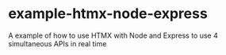 # example-htmx-node-express
A example of how to use HTMX with Node and Express to use 4 simultaneous APIs in real time
